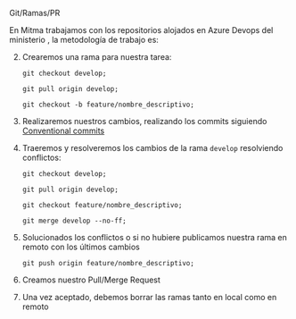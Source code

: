 
Git/Ramas/PR

En Mitma trabajamos con los repositorios alojados en Azure Devops del ministerio
, la metodología de trabajo es:



2. Crearemos una rama para nuestra tarea:

    ````
    git checkout develop;
    ````

    ````
    git pull origin develop;
    ````

    ````
    git checkout -b feature/nombre_descriptivo;
    ````

3. Realizaremos nuestros cambios, realizando los commits siguiendo <a
href="https://www.conventionalcommits.org/en/v1.0.0/#summary" target="_blank">
Conventional commits</a>

4. Traeremos y resolveremos los cambios de la rama ``develop`` resolviendo
conflictos:

    ````
    git checkout develop;
    ````

    ````
    git pull origin develop;
    ````

    ````
    git checkout feature/nombre_descriptivo;
    ````

    ````
    git merge develop --no-ff;
    ````

5. Solucionados los conflictos o si no hubiere publicamos nuestra rama en remoto
con los últimos cambios
    ````
    git push origin feature/nombre_descriptivo;
    ````

6. Creamos nuestro Pull/Merge Request
7. Una vez aceptado, debemos borrar las ramas tanto en local
como en remoto

